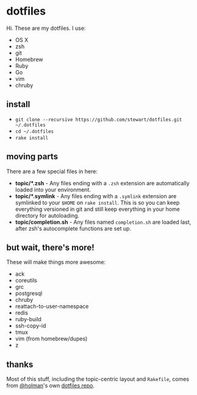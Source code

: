 # dotfiles

Hi. These are my dotfiles. I use:

- OS X
- zsh
- git
- Homebrew
- Ruby
- Go
- vim
- chruby

## install

- `git clone --recursive https://github.com/stewart/dotfiles.git ~/.dotfiles`
- `cd ~/.dotfiles`
- `rake install`

## moving parts

There are a few special files in here:

- **topic/\*.zsh** - Any files ending with a `.zsh` extension are automatically loaded into your environment.
- **topic/\*.symlink** - Any files ending with a `.symlink` extension are symlinked to your `$HOME` on `rake install`. This is so you can keep everything versioned in git and still keep everything in your home directory for autoloading.
- **topic/completion.sh** - Any files named `completion.sh` are loaded last, after zsh's autocomplete functions are set up.

## but wait, there's more!

These will make things more awesome:

- ack
- coreutils
- grc
- postgresql
- chruby
- reattach-to-user-namespace
- redis
- ruby-build
- ssh-copy-id
- tmux
- vim (from homebrew/dupes)
- z

## thanks

Most of this stuff, including the topic-centric layout and `Rakefile`, comes from [@holman][]'s own [dotfiles repo][@holman dotfiles].

[@holman]: http://twitter.com/holman
[@holman dotfiles]: https://github.com/holman/dotfiles
